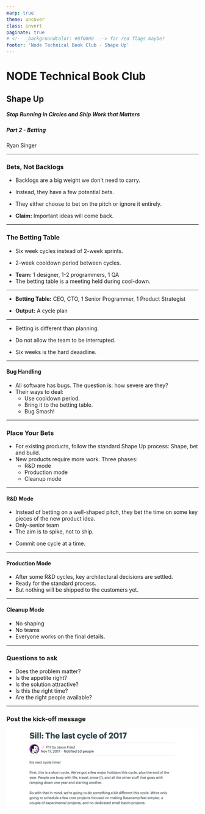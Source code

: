 ```yaml
---
marp: true
theme: uncover
class: invert
paginate: true
# <!-- _backgroundColor: #8f0000  --> for red flags maybe?
footer: 'Node Technical Book Club - Shape Up'
---
```

<!-- _paginate: skip -->
# **NODE Technical Book Club**

## Shape Up
##### Stop Running in Circles and Ship Work that Matters 
##### Part 2 - Betting
Ryan Singer

---
### Bets, Not Backlogs
<!-- Now that we'we a pitch, where does it go? Not to a backlog. -->
- Backlogs are a big weight we don't need to carry.
<!-- Growing pile of tasks gives us a feeling like we're always behind. -->
<!-- ASK: Does agile have an answer for that? -->
- Instead, they have a few potential bets.
<!-- Pithces are the bets, so they are well-shaped risk reduced options. unlike tickets in the backlog -->
- They either choose to bet on the pitch or ignore it entirely.
<!-- Someone might reshape and present it again -->
- **Claim:** Important ideas will come back.
<!-- Customers complain again or a new customer hits it. -> Not nice?  -->
---
### The Betting Table
<!-- Now we have a good potential bets, it's time to make decisions about which projects to schedule -->
- Six week cycles instead of 2-week sprints.
<!-- 2-week is not enough to do something meaningful -->
<!-- And it is costly due to planning overhead -->
- 2-week cooldown period between cycles.
<!-- Teams are free to work on whatever they want -->
<!-- ASK: Sounds nice. Can we do it :) -->
- **Team:** 1 designer, 1-2 programmers, 1 QA
- The betting table is a meeting held during cool-down.
---
- **Betting Table:** CEO, CTO, 1 Senior Programmer, 1 Product Strategist
<!-- It takes 1-2 hours -->
<!-- Everyone comes prepared(read pitches) -->
- **Output:** A cycle plan
<!-- Which team does what -->
<!-- Betting table gives C-suite "hands on the wheel" feeling -->
<!-- ASK: Do you feel that? -->
---
- Betting is different than planning.
<!-- It has a payout -> meaningful result at the end -->
- Do not allow the team to be interrupted.
<!-- When you pull someone away for one day, you don't just lose a day. You also lose the momentum. -->
<!-- Unless it's a real crisis, at worst it can wait six weeks -->
- Six weeks is the hard deaadline.
<!-- No extension by default -->
<!-- Eliminates the risk of runaway -->
<!-- It means something was wrong in shaping -> reframe the problem-->
<!-- Motivates the team to finish -->
---
#### Bug Handling
- All software has bugs. The question is: how severe are they?
- Their ways to deal:
    - Use cooldown period.
    - Bring it to the betting table.
    - Bug Smash!
    <!-- Once a year -usually around holidays- they dedicate a cycle to fixing bugs -->
---
### Place Your Bets
- For existing products, follow the standard Shape Up process: Shape, bet and build.
- New products require more work. Three phases:
    - R&D mode
    - Production mode
    - Cleanup mode
---
#### R&D Mode
- Instead of betting on a well-shaped pitch, they bet the time on some key pieces of the new product idea.
- Only-senior team
- The aim is to spike, not to ship.
<!-- The goal is to learn what works so we can commit to some structure : The main code and UI decision-->
- Commit one cycle at a time.
<!-- They may realize we aren't ready and stop -->
---
#### Production Mode
- After some R&D cycles, key architectural decisions are settled.
- Ready for the standard process.
- But nothing will be shipped to the customers yet.
---
#### Cleanup Mode
- No shaping
- No teams
- Everyone works on  the final details.
---
### Questions to ask
<!-- Which would help while debating which bets to place -->
- Does the problem matter?
- Is the appetite right?
- Is the solution attractive?
- Is this the right time?
- Are the right people available?
---
### Post the kick-off message
<!-- - After the betting table, the kick-off message is posted. -->
<!-- Which projects we are betting, who will be working on them -->
![Kick-off message](img/kickoff.png "Kick-off message")




